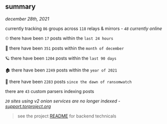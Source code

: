 
## summary
_december 28th, 2021_

currently tracking `86` groups across `118` relays & mirrors - _`48` currently online_

⏲ there have been `17` posts within the `last 24 hours`

🦈 there have been `351` posts within the `month of december`

🪐 there have been `1204` posts within the `last 90 days`

🏚 there have been `2249` posts within the `year of 2021`

🦕 there have been `2283` posts `since the dawn of ransomwatch`

there are `43` custom parsers indexing posts

_`20` sites using v2 onion services are no longer indexed - [support.torproject.org](https://support.torproject.org/onionservices/v2-deprecation/)_

> see the project [README](https://github.com/thetanz/ransomwatch#ransomwatch--) for backend technicals

